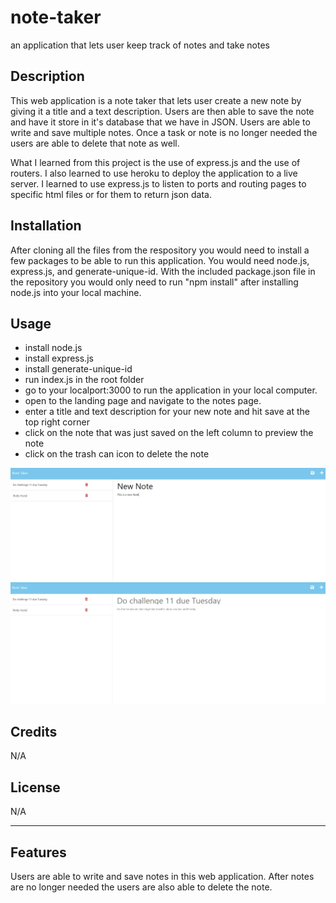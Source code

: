 # note-taker
an application that lets user keep track of notes and take notes

## Description

This web application is a note taker that lets user create a new note by giving it a title and a text description. Users are then able to save the note and have it store in it's database that we have in JSON. Users are able to write and save multiple notes. Once a task or note is no longer needed the users are able to delete that note as well. 

What I learned from this project is the use of express.js and the use of routers. I also learned to use heroku to deploy the application to a live server. I learned to use express.js to listen to ports and routing pages to specific html files or for them to return json data. 

## Installation

After cloning all the files from the respository you would need to install a few packages to be able to run this application. You would need node.js, express.js, and generate-unique-id. With the included package.json file in the repository you would only need to run "npm install" after installing node.js into your local machine. 

## Usage
- install node.js
- install express.js
- install generate-unique-id
- run index.js in the root folder
- go to your localport:3000 to run the application in your local computer.
- open to the landing page and navigate to the notes page.
- enter a title and text description for your new note and hit save at the top right corner
- click on the note that was just saved on the left column to preview the note
- click on the trash can icon to delete the note


![adding a note](/images/note1.png)
![preview a note](/images/note2.png)


## Credits

N/A

## License

N/A

---


## Features

Users are able to write and save notes in this web application. After notes are no longer needed the users are also able to delete the note. 